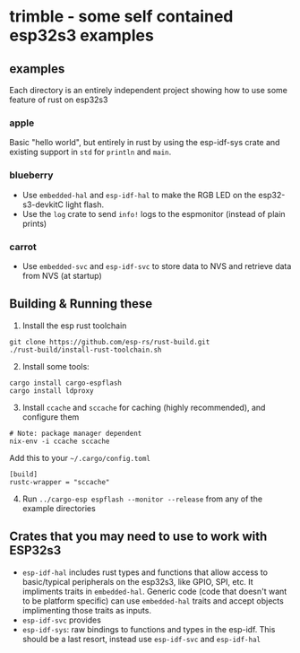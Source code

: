 # trimble - some self contained esp32s3 examples

## examples

Each directory is an entirely independent project showing how to use some feature of rust on esp32s3

### apple

Basic "hello world", but entirely in rust by using the esp-idf-sys crate and
existing support in `std` for `println` and `main`.

### blueberry

 - Use `embedded-hal` and `esp-idf-hal` to make the RGB LED on the esp32-s3-devkitC light flash.
 - Use the `log` crate to send `info!` logs to the espmonitor (instead of plain prints)

### carrot

 - Use `embedded-svc` and `esp-idf-svc` to store data to NVS and retrieve data
   from NVS (at startup)

## Building & Running these

1. Install the esp rust toolchain

```
git clone https://github.com/esp-rs/rust-build.git
./rust-build/install-rust-toolchain.sh
```

2. Install some tools:

```
cargo install cargo-espflash
cargo install ldproxy
```

3. Install `ccache` and `sccache` for caching (highly recommended), and configure them

```
# Note: package manager dependent
nix-env -i ccache sccache
```

Add this to your `~/.cargo/config.toml`

```
[build]
rustc-wrapper = "sccache"
```

4. Run `../cargo-esp espflash --monitor --release` from any of the example directories

## Crates that you may need to use to work with ESP32s3

 - `esp-idf-hal` includes rust types and functions that allow access to
   basic/typical peripherals on the esp32s3, like GPIO, SPI, etc. It impliments
   traits in `embedded-hal`. Generic code (code that doesn't want to be
   platform specific) can use `embedded-hal` traits and accept objects
   implimenting those traits as inputs.
 - `esp-idf-svc` provides
 - `esp-idf-sys`: raw bindings to functions and types in the esp-idf. This
   should be a last resort, instead use `esp-idf-svc` and `esp-idf-hal`
